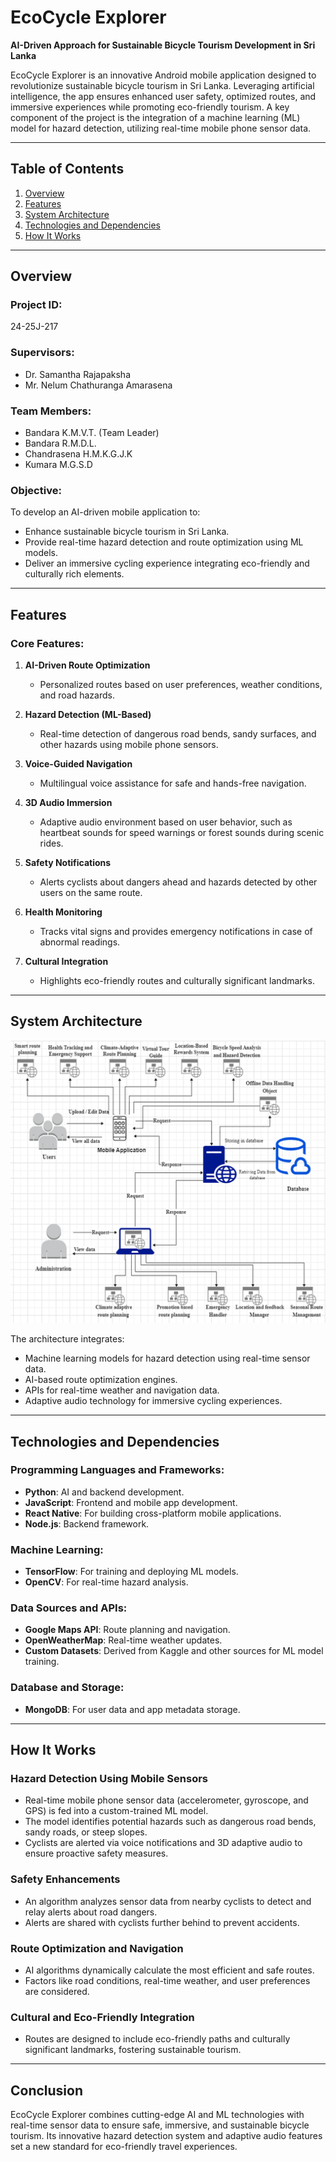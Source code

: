 # EcoCycle Explorer  

**AI-Driven Approach for Sustainable Bicycle Tourism Development in Sri Lanka**  

EcoCycle Explorer is an innovative Android mobile application designed to revolutionize sustainable bicycle tourism in Sri Lanka. Leveraging artificial intelligence, the app ensures enhanced user safety, optimized routes, and immersive experiences while promoting eco-friendly tourism. A key component of the project is the integration of a machine learning (ML) model for hazard detection, utilizing real-time mobile phone sensor data.  

---

## Table of Contents  

1. [Overview](#overview)  
2. [Features](#features)  
3. [System Architecture](#system-architecture)  
4. [Technologies and Dependencies](#technologies-and-dependencies)  
5. [How It Works](#how-it-works)  

---

## Overview  

### Project ID:  
24-25J-217  

### Supervisors:  
- Dr. Samantha Rajapaksha  
- Mr. Nelum Chathuranga Amarasena  

### Team Members:  
- Bandara K.M.V.T. (Team Leader)  
- Bandara R.M.D.L.  
- Chandrasena H.M.K.G.J.K  
- Kumara M.G.S.D  

### Objective:  
To develop an AI-driven mobile application to:  
- Enhance sustainable bicycle tourism in Sri Lanka.  
- Provide real-time hazard detection and route optimization using ML models.  
- Deliver an immersive cycling experience integrating eco-friendly and culturally rich elements.  

---

## Features  

### Core Features:  
1. **AI-Driven Route Optimization**  
   - Personalized routes based on user preferences, weather conditions, and road hazards.  

2. **Hazard Detection (ML-Based)**  
   - Real-time detection of dangerous road bends, sandy surfaces, and other hazards using mobile phone sensors.  

3. **Voice-Guided Navigation**  
   - Multilingual voice assistance for safe and hands-free navigation.  

4. **3D Audio Immersion**  
   - Adaptive audio environment based on user behavior, such as heartbeat sounds for speed warnings or forest sounds during scenic rides.  

5. **Safety Notifications**  
   - Alerts cyclists about dangers ahead and hazards detected by other users on the same route.  

6. **Health Monitoring**  
   - Tracks vital signs and provides emergency notifications in case of abnormal readings.  

7. **Cultural Integration**  
   - Highlights eco-friendly routes and culturally significant landmarks.  

---

## System Architecture  

![System Architecture](image.png)  

The architecture integrates:  
- Machine learning models for hazard detection using real-time sensor data.  
- AI-based route optimization engines.  
- APIs for real-time weather and navigation data.  
- Adaptive audio technology for immersive cycling experiences.  

---

## Technologies and Dependencies  

### Programming Languages and Frameworks:  
- **Python**: AI and backend development.  
- **JavaScript**: Frontend and mobile app development.  
- **React Native**: For building cross-platform mobile applications.  
- **Node.js**: Backend framework.  

### Machine Learning:  
- **TensorFlow**: For training and deploying ML models.  
- **OpenCV**: For real-time hazard analysis.  

### Data Sources and APIs:  
- **Google Maps API**: Route planning and navigation.  
- **OpenWeatherMap**: Real-time weather updates.  
- **Custom Datasets**: Derived from Kaggle and other sources for ML model training.  

### Database and Storage:  
- **MongoDB**: For user data and app metadata storage.  

---

## How It Works  

### **Hazard Detection Using Mobile Sensors**  
- Real-time mobile phone sensor data (accelerometer, gyroscope, and GPS) is fed into a custom-trained ML model.  
- The model identifies potential hazards such as dangerous road bends, sandy roads, or steep slopes.  
- Cyclists are alerted via voice notifications and 3D adaptive audio to ensure proactive safety measures.  

### **Safety Enhancements**  
- An algorithm analyzes sensor data from nearby cyclists to detect and relay alerts about road dangers.  
- Alerts are shared with cyclists further behind to prevent accidents.   

### **Route Optimization and Navigation**  
- AI algorithms dynamically calculate the most efficient and safe routes.  
- Factors like road conditions, real-time weather, and user preferences are considered.  

### **Cultural and Eco-Friendly Integration**  
- Routes are designed to include eco-friendly paths and culturally significant landmarks, fostering sustainable tourism.  

---

## Conclusion  

EcoCycle Explorer combines cutting-edge AI and ML technologies with real-time sensor data to ensure safe, immersive, and sustainable bicycle tourism. Its innovative hazard detection system and adaptive audio features set a new standard for eco-friendly travel experiences.  
